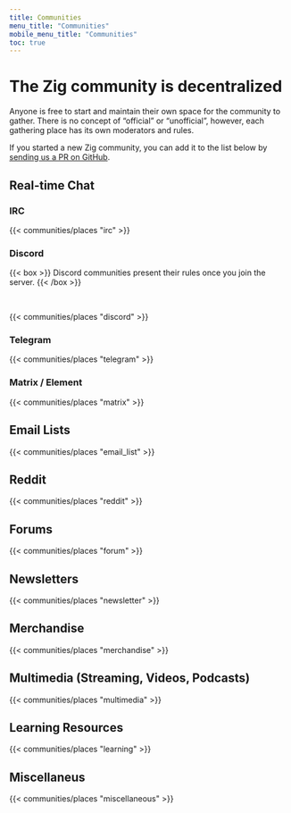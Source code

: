 ```yaml
---
title: Communities
menu_title: "Communities"
mobile_menu_title: "Communities"
toc: true
---
```

<style>
 h1, h2, h3 {
    /*font-size: 2rem;*/
 }

 .section {
   display: grid;
   grid-template-columns: repeat(2, 1fr);
   gap: 10px;
 }

 .community {
   display: flex;
   flex-direction: column;
   border: 1px solid #999;
   
 }
 .community-header, .community-references {
    /*border: 2px solid orange;*/
   background-color: #333;
   padding: 5px 15px;
 }


 .community-header > span.title {
   font-size: 2em;
 }
 .community-references, .community-header > span.owner, span.links {
   font-size: 0.9em;
 }

 .community-place-description {
    /*border: 2px solid yellow;*/
   background-color: #555;
   padding: 5px 15px;
   flex-grow: 1.5;
   /*font-size: 1.2em;*/
 }

 .community-place-extra {
   background-color: #444;
   text-align: center;
   padding: 5px 15px;

 }

</style>


# The Zig community is decentralized
Anyone is free to start and maintain their own space for the community to gather.
There is no concept of “official” or “unofficial”, however, each gathering place has its own moderators and rules. 

If you started a new Zig community, you can add it to the list below by [sending us a PR on GitHub](https://github.com/ziglang/www.ziglang.org).


## Real-time Chat
### IRC
{{< communities/places "irc" >}}

### Discord
{{< box >}} 
Discord communities present their rules once you join the server.
{{< /box >}}

<br/>

{{< communities/places "discord" >}}

### Telegram
{{< communities/places "telegram" >}}

### Matrix / Element
{{< communities/places "matrix" >}}

## Email Lists
{{< communities/places "email_list" >}}

## Reddit
{{< communities/places "reddit" >}}

## Forums
{{< communities/places "forum" >}}

## Newsletters
{{< communities/places "newsletter" >}}

## Merchandise
{{< communities/places "merchandise" >}}

## Multimedia (Streaming, Videos, Podcasts)
{{< communities/places "multimedia" >}}

## Learning Resources
{{< communities/places "learning" >}}

## Miscellaneus
{{< communities/places "miscellaneous" >}}



